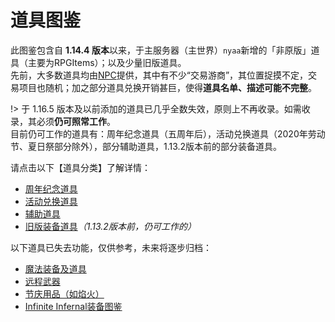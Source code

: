 # 道具图鉴

此图鉴包含自 **1.14.4 版本**以来，于主服务器（主世界）`nyaa`新增的「非原版」道具（主要为RPGItems）；以及少量旧版道具。  
先前，大多数道具均由[NPC](space/npc)提供，其中有不少“交易游商”，其位置捉摸不定，交易项目也随机；加之部分道具兑换开销甚巨，使得**道具名单、描述可能不完整**。

!> 于 1.16.5 版本及以前添加的道具已几乎全数失效，原则上不再收录。如需收录，其必须**仍可照常工作**。  
目前仍可工作的道具有：周年纪念道具（五周年后），活动兑换道具（2020年劳动节、夏日祭部分除外），部分辅助道具，1.13.2版本前的部分装备道具。

请点击以下【道具分类】了解详情：

- [周年纪念道具](space/items/anniversary-gifts.md)
- [活动兑换道具](space/items/activity-exclusive.md)
- [辅助道具](space/items/support.md)
- [旧版装备道具](space/items/legacy.md)*（1.13.2版本前，仍可工作的）*

以下道具已失去功能，仅供参考，未来将逐步归档：

- [魔法装备及道具](space/items/magic.md)
- [远程武器](space/items/remote-weapons.md)
- [节庆用品（如焰火）](space/items/festival.md)
- [Infinite Infernal装备图鉴](inf/items)